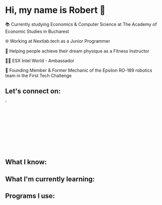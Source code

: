 # Hi, my name is Robert 👋

📚 Currently studying Economics & Computer Science at The Academy of Economic Studies in Bucharest

🌐 Working at Nextlab.tech as a Junior Programmer

📝 Helping people achieve their dream physique as a Fitness Instructor

🏋‍♂️ ESX Intel World - Ambassador

🤖 Founding Member & Former Mechanic of the Epsilon RO-189 robotics team in the First Tech Challenge

## Let's connect on:
<a href="https://www.instagram.com/robert_cobzarencu/"><img src="https://github.com/CobzarencuR/CobzarencuR/blob/main/Instagram.png" data-canonical-src="https://github.com/CobzarencuR/CobzarencuR/blob/main/Instagram.png" style="width: 4%;"></a>

## What I know:

## What I'm currently learning:

## Programs I use:
